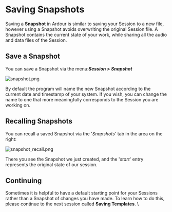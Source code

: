 Saving Snapshots
================

Saving a **Snapshot** in Ardour is similar to saving your Session to a
new file, however using a Snapshot avoids overwriting the original
Session file. A Snapshot contains the current state of your work, while
sharing all the audio and data files of the Session.

Save a Snapshot
---------------

You can save a Snapshot via the menu:***Session \> Snapshot***

![snapshot.png](static/Ardour-saving-snapshot-en.png)

By default the program will name the new Snapshot according to the
current date and timestamp of your system. If you wish, you can change
the name to one that more meaningfully corresponds to the Session you
are working on.

Recalling Snapshots
-------------------

You can recall a saved Snapshot via the '*Snapshots*' tab in the area on
the right:

![snapshot\_recall.png](static/Ardour-saving-snapshot_recall-en.png)

There you see the Snapshot we just created, and the '*start*' entry
represents the original state of our session.

Continuing
----------

Sometimes it is helpful to have a default starting point for your
Sessions rather than a Snapshot of changes you have made. To learn how
to do this, please continue to the next session called **Saving
Templates**. \


